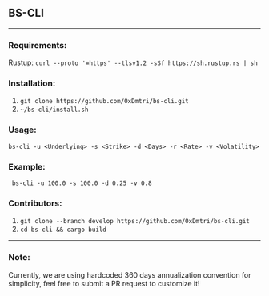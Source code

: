 ## BS-CLI
---


### Requirements:
Rustup:
```curl --proto '=https' --tlsv1.2 -sSf https://sh.rustup.rs | sh```


### Installation:
1. ```git clone https://github.com/0xDmtri/bs-cli.git```
2. ```~/bs-cli/install.sh```


### Usage:
```bs-cli -u <Underlying> -s <Strike> -d <Days> -r <Rate> -v <Volatility> ```


### Example:
``` bs-cli -u 100.0 -s 100.0 -d 0.25 -v 0.8```


### Contributors:
1. ```git clone --branch develop https://github.com/0xDmtri/bs-cli.git```
2. ```cd bs-cli && cargo build```

---
### Note:
Currently, we are using hardcoded 360 days annualization convention for simplicity, feel free to submit a PR request to customize it!